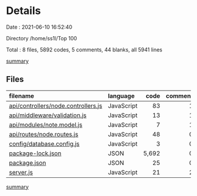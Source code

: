 # Details

Date : 2021-06-10 16:52:40

Directory /home/ss1l/Top 100

Total : 8 files,  5892 codes, 5 comments, 44 blanks, all 5941 lines

[summary](results.md)

## Files
| filename | language | code | comment | blank | total |
| :--- | :--- | ---: | ---: | ---: | ---: |
| [api/controllers/node.controllers.js](/api/controllers/node.controllers.js) | JavaScript | 83 | 1 | 19 | 103 |
| [api/middleware/validation.js](/api/middleware/validation.js) | JavaScript | 13 | 1 | 5 | 19 |
| [api/modules/note.model.js](/api/modules/note.model.js) | JavaScript | 7 | 1 | 3 | 11 |
| [api/routes/node.routes.js](/api/routes/node.routes.js) | JavaScript | 48 | 0 | 6 | 54 |
| [config/database.config.js](/config/database.config.js) | JavaScript | 3 | 0 | 1 | 4 |
| [package-lock.json](/package-lock.json) | JSON | 5,692 | 0 | 1 | 5,693 |
| [package.json](/package.json) | JSON | 25 | 0 | 1 | 26 |
| [server.js](/server.js) | JavaScript | 21 | 2 | 8 | 31 |

[summary](results.md)
